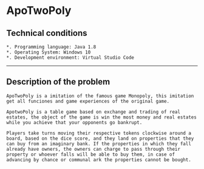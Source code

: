 # ApoTwoPoly

## Technical conditions

    *. Programming language: Java 1.8
    *. Operating System: Windows 10
    *. Development environment: Virtual Studio Code
 
___
## Description of the problem

    ApoTwoPoly is a imitation of the famous game Monopoly, this imitation get all funciones and game experiences of the original game.

    ApotwoPoly is a table game based on exchange and trading of real estates, the object of the game is win the most money and real estates while you achieve that your opponents go bankrupt.

    Players take turns moving their respective tokens clockwise around a board, based on the dice score, and they land on properties that they can buy from an imaginary bank. If the properties in which they fall already have owners, the owners can charge to pass through their property or whoever falls will be able to buy them, in case of advancing by chance or communal ark the properties cannot be bought.

